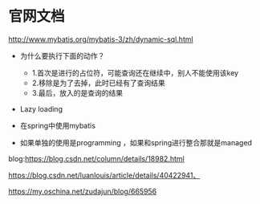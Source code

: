 # 官网文档

http://www.mybatis.org/mybatis-3/zh/dynamic-sql.html



* 为什么要执行下面的动作？
  * 1.首次是进行的占位符，可能查询还在继续中，别人不能使用该key
  * 2.移除是为了去掉，此时已经有了查询结果
  * 3.最后，放入的是查询的结果





* Lazy loading
* 在spring中使用mybatis
* 如果单独的使用是programming ，如果和spring进行整合那就是managed



blog:https://blog.csdn.net/column/details/18982.html

https://blog.csdn.net/luanlouis/article/details/40422941、



https://my.oschina.net/zudajun/blog/665956



